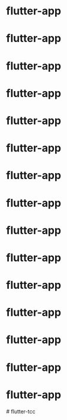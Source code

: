 # flutter-app
# flutter-app
# flutter-app
# flutter-app
# flutter-app
# flutter-app
# flutter-app
# flutter-app
# flutter-app
# flutter-app
# flutter-app
# flutter-app
# flutter-app
# flutter-app
# flutter-app
#   f l u t t e r - t c c  
 